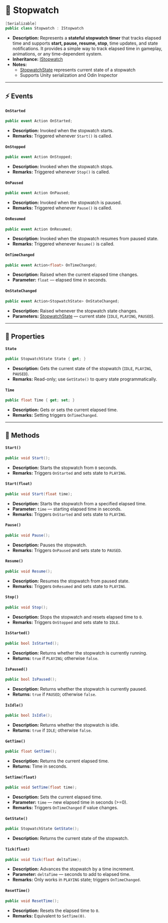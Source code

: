 # 🧩 Stopwatch

```csharp
[Serializable]
public class Stopwatch : IStopwatch
```

- **Description:** Represents a **stateful stopwatch timer** that tracks elapsed time and supports **start, pause,
  resume, stop**, time updates, and state notifications. It provides a simple way to
  track elapsed time in gameplay, animations, or any time-dependent system.
- **Inheritance:** [IStopwatch](IStopwatch.md)
- **Notes:**
    - [StopwatchState](StopwatchState.md) represents current state of a stopwatch
    - Supports Unity serialization and Odin Inspector

---

## ⚡ Events

#### `OnStarted`

```csharp
public event Action OnStarted;  
```

- **Description:** Invoked when the stopwatch starts.
- **Remarks:** Triggered whenever `Start()` is called.

#### `OnStopped`

```csharp
public event Action OnStopped;  
```

- **Description:** Invoked when the stopwatch stops.
- **Remarks:** Triggered whenever `Stop()` is called.

#### `OnPaused`

```csharp
public event Action OnPaused;  
```

- **Description:** Invoked when the stopwatch is paused.
- **Remarks:** Triggered whenever `Pause()` is called.

#### `OnResumed`

```csharp
public event Action OnResumed;  
```

- **Description:** Invoked when the stopwatch resumes from paused state.
- **Remarks:** Triggered whenever `Resume()` is called.

#### `OnTimeChanged`

```csharp  
public event Action<float> OnTimeChanged;  
```

- **Description:** Raised when the current elapsed time changes.
- **Parameter:** `float` — elapsed time in seconds.

#### `OnStateChanged`

```csharp  
public event Action<StopwatchState> OnStateChanged;  
```

- **Description:** Raised whenever the stopwatch state changes.
- **Parameters:** [StopwatchState](StopwatchState.md) — current state (`IDLE`, `PLAYING`, `PAUSED`).

---

## 🔑 Properties

#### `State`

```csharp  
public StopwatchState State { get; }  
```

- **Description:** Gets the current state of the stopwatch (`IDLE`, `PLAYING`, `PAUSED`).
- **Remarks:** Read-only; use `GetState()` to query state programmatically.

#### `Time`

```csharp 
public float Time { get; set; }  
```

- **Description:** Gets or sets the current elapsed time.
- **Remarks:** Setting triggers `OnTimeChanged`.

---

## 🏹 Methods

#### `Start()`

```csharp  
public void Start();  
```

- **Description:** Starts the stopwatch from `0` seconds.
- **Remarks:** Triggers `OnStarted` and sets state to `PLAYING`.

#### `Start(float)`

```csharp  
public void Start(float time);  
```

- **Description:** Starts the stopwatch from a specified elapsed time.
- **Parameter:** `time` — starting elapsed time in seconds.
- **Remarks:** Triggers `OnStarted` and sets state to `PLAYING`.

#### `Pause()`

```csharp  
public void Pause();  
```

- **Description:** Pauses the stopwatch.
- **Remarks:** Triggers `OnPaused` and sets state to `PAUSED`.

#### `Resume()`

```csharp  
public void Resume();  
```

- **Description:** Resumes the stopwatch from paused state.
- **Remarks:** Triggers `OnResumed` and sets state to `PLAYING`.

#### `Stop()`

```csharp  
public void Stop();  
```

- **Description:** Stops the stopwatch and resets elapsed time to `0`.
- **Remarks:** Triggers `OnStopped` and sets state to `IDLE`.

#### `IsStarted()`

```csharp  
public bool IsStarted();  
```

- **Description:** Returns whether the stopwatch is currently running.
- **Returns:** `true` if `PLAYING`; otherwise `false`.

#### `IsPaused()`

```csharp  
public bool IsPaused();  
```

- **Description:** Returns whether the stopwatch is currently paused.
- **Returns:** `true` if `PAUSED`; otherwise `false`.

#### `IsIdle()`

```csharp  
public bool IsIdle();  
```

- **Description:** Returns whether the stopwatch is idle.
- **Returns:** `true` if `IDLE`; otherwise `false`.

#### `GetTime()`

```csharp  
public float GetTime();  
```

- **Description:** Returns the current elapsed time.
- **Returns:** Time in seconds.

#### `SetTime(float)`

```csharp  
public void SetTime(float time);  
```

- **Description:** Sets the current elapsed time.
- **Parameter:** `time` — new elapsed time in seconds (>=0).
- **Remarks:** Triggers `OnTimeChanged` if value changes.

#### `GetState()`

```csharp  
public StopwatchState GetState();  
```

- **Description:** Returns the current state of the stopwatch.

#### `Tick(float)`

```csharp  
public void Tick(float deltaTime);  
```

- **Description:** Advances the stopwatch by a time increment.
- **Parameter:** `deltaTime` — seconds to add to elapsed time.
- **Remarks:** Only works in `PLAYING` state; triggers `OnTimeChanged`.

#### `ResetTime()`

```csharp  
public void ResetTime();  
```

- **Description:** Resets the elapsed time to `0`.
- **Remarks:** Equivalent to `SetTime(0)`.